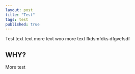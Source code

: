 ```yaml
---
layout: post
title: "Test"
tags: test
published: true
---
```


Test text text more text woo more text fkdsmfdks dfgvefsdf

<!--more-->

## WHY?

More test
